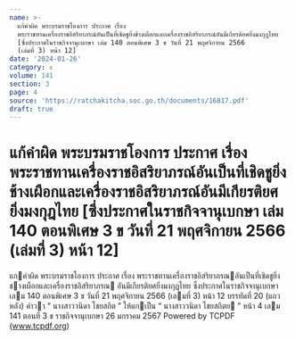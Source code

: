 ```yaml
---
name: >-
  แก้คำผิด พระบรมราชโองการ ประกาศ เรื่อง
  พระราชทานเครื่องราชอิสริยาภรณ์อันเป็นที่เชิดชูยิ่งช้างเผือกและเครื่องราชอิสริยาภรณ์อันมีเกียรติยศยิ่งมงกุฎไทย
  [ซึ่งประกาศในราชกิจจานุเบกษา เล่ม 140 ตอนพิเศษ 3 ข วันที่ 21 พฤศจิกายน 2566
  (เล่มที่ 3) หน้า 12]
date: '2024-01-26'
category: ข
volume: 141
section: 3
page: 4
source: 'https://ratchakitcha.soc.go.th/documents/16817.pdf'
draft: true
---
```


# แก้คำผิด พระบรมราชโองการ ประกาศ เรื่อง พระราชทานเครื่องราชอิสริยาภรณ์อันเป็นที่เชิดชูยิ่งช้างเผือกและเครื่องราชอิสริยาภรณ์อันมีเกียรติยศยิ่งมงกุฎไทย [ซึ่งประกาศในราชกิจจานุเบกษา เล่ม 140 ตอนพิเศษ 3 ข วันที่ 21 พฤศจิกายน 2566 (เล่มที่ 3) หน้า 12]

แกคําผิด พระบรมราชโองการ ประกาศ เรื่อง พระราชทานเครื่องราชอิสริยาภรณอันเป็นที่เชิดชูยิ่งชางเผือกและเครื่องราชอิสริยาภรณ อันมีเกียรติยศยิ่งมงกุฎไทย ซึ่งประกาศในราชกิจจานุเบกษา เลม 140 ตอนพิเศษ 3 ข วันที่ 21 พฤศจิกายน 2566 (เลมที่ 3) หน้า 12 บรรทัดที่ 20 (แถวหลัง) คําวา “ นางสาววนิดา ไชยสถิต ” ให้แกเป็น “ นางสาววนิดา ไชยสถิตย ” หน้า 4 เลม 141 ตอนที่ 3 ข ราชกิจจานุเบกษา 26 มกราคม 2567 Powered by TCPDF (www.tcpdf.org)
